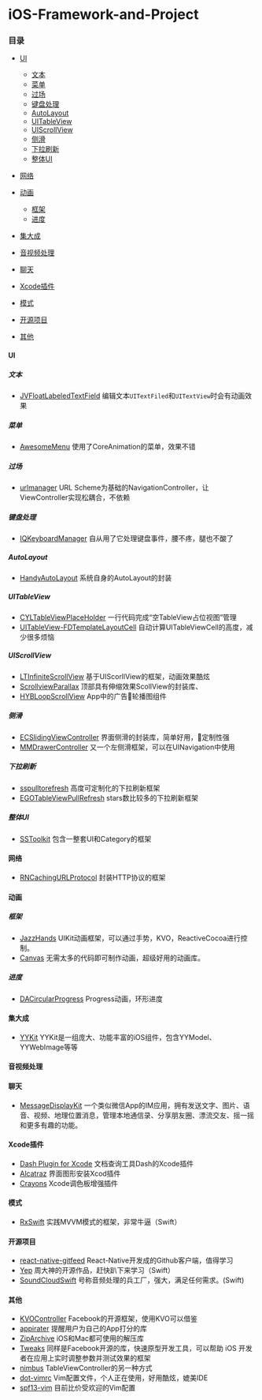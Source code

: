 # iOS-Framework-and-Project
### 目录
- [UI](#UI)
    - [文本](#文本)
    - [菜单](#菜单)
    - [过场](#过场)
    - [键盘处理](#键盘处理)
    - [AutoLayout](#AutoLayout)
    - [UITableView](#UITableView)
    - [UIScrollView](#UIScrollView)
    - [侧滑](#侧滑)
    - [下拉刷新](#下拉刷新)
    - [整体UI](#整体UI)


- [网络](#网络)

- [动画](#动画)
  - [框架](#框架)
  - [进度](#进度)



- [集大成](#集大成)

- [音视频处理](#音视频处理)

- [聊天](#聊天)

- [Xcode插件](#Xcode插件)

- [模式](#模式)

- [开源项目](#开源项目)

- [其他](#其他)



#### UI

##### 文本
* [JVFloatLabeledTextField](https://github.com/jverdi/JVFloatLabeledTextField) 编辑文本`UITextFiled`和`UITextView`时会有动画效果

##### 菜单
* [AwesomeMenu](https://github.com/levey/AwesomeMenu) 使用了CoreAnimation的菜单，效果不错
##### 过场
* [urlmanager](https://github.com/gaosboy/urlmanager) URL Scheme为基础的NavigationController，让ViewController实现松耦合，不依赖

##### 键盘处理
* [IQKeyboardManager](https://github.com/hackiftekhar/IQKeyboardManager) 自从用了它处理键盘事件，腰不疼，腿也不酸了

##### AutoLayout
* [HandyAutoLayout](https://github.com/casatwy/HandyAutoLayout) 系统自身的AutoLayout的封装

##### UITableView
* [CYLTableViewPlaceHolder](https://github.com/ChenYilong/CYLTableViewPlaceHolder) 一行代码完成“空TableView占位视图”管理
* [UITableView-FDTemplateLayoutCell](https://github.com/forkingdog/UITableView-FDTemplateLayoutCell) 自动计算UITableViewCell的高度，减少很多烦恼

##### UIScrollView
* [LTInfiniteScrollView](https://github.com/ltebean/LTInfiniteScrollView) 基于UIScorllView的框架，动画效果酷炫
* [ScrollviewParallax](https://github.com/BillCarsonFr/ScrollviewParallax) 顶部具有伸缩效果ScollView的封装库、
* [HYBLoopScrollView](https://github.com/CoderJackyHuang/HYBLoopScrollView) App中的广告轮播图组件

##### 侧滑
* [ECSlidingViewController](https://github.com/ECSlidingViewController/ECSlidingViewController) 界面侧滑的封装库，简单好用，定制性强
* [MMDrawerController](https://github.com/mutualmobile/MMDrawerController) 又一个左侧滑框架，可以在UINavigation中使用

##### 下拉刷新
* [sspulltorefresh](https://github.com/soffes/sspulltorefresh) 高度可定制化的下拉刷新框架
* [EGOTableViewPullRefresh](https://github.com/enormego/EGOTableViewPullRefresh) stars数比较多的下拉刷新框架

##### 整体UI
* [SSToolkit](https://github.com/soffes/sstoolkit) 包含一整套UI和Category的框架

#### 网络
* [RNCachingURLProtocol](https://github.com/rnapier/RNCachingURLProtocol) 封装HTTP协议的框架

#### 动画
##### 框架
* [JazzHands](https://github.com/IFTTT/JazzHands) UIKit动画框架，可以通过手势，KVO，ReactiveCocoa进行控制。
* [Canvas](https://github.com/CanvasPod/Canvas) 无需太多的代码即可制作动画，超级好用的动画库。

##### 进度
* [DACircularProgress](https://github.com/danielamitay/DACircularProgress) Progress动画，环形进度


#### 集大成
* [YYKit](https://github.com/ibireme/YYKit) YYKit是一组庞大、功能丰富的iOS组件，包含YYModel、YYWebImage等等 

#### 音视频处理


#### 聊天
* [MessageDisplayKit](https://github.com/xhzengAIB/MessageDisplayKit) 一个类似微信App的IM应用，拥有发送文字、图片、语音、视频、地理位置消息，管理本地通信录、分享朋友圈、漂流交友、摇一摇和更多有趣的功能。

#### Xcode插件
* [Dash Plugin for Xcode](https://github.com/omz/Dash-Plugin-for-Xcode) 文档查询工具Dash的Xcode插件
* [Alcatraz](https://github.com/alcatraz/Alcatraz) 界面图形安装Xcod插件
* [Crayons](https://github.com/Sephiroth87/Crayons) Xcode调色板增强插件


#### 模式
* [RxSwift](https://github.com/ReactiveX/RxSwift) 实践MVVM模式的框架，非常牛逼（Swift）


#### 开源项目
* [react-native-gitfeed](https://github.com/xiekw2010/react-native-gitfeed) React-Native开发成的Github客户端，值得学习
* [Yep](https://github.com/CatchChat/Yep) 周大神的开源作品，赶快趴下来学习（Swift）
* [SoundCloudSwift](https://github.com/pepibumur/SoundCloudSwift) 号称音频处理的兵工厂，强大，满足任何需求。(Swift)




#### 其他
* [KVOController](https://github.com/facebook/KVOController) Facebook的开源框架，使用KVO可以借鉴
* [appirater](https://github.com/arashpayan/appirater) 提醒用户为自己的App打分的库
*  [ZipArchive](https://github.com/ZipArchive/ZipArchive) iOS和Mac都可使用的解压库
* [Tweaks](https://github.com/facebook/Tweaks) 同样是Facebook开源的库，快速原型开发工具，可以帮助 iOS 开发者在应用上实时调整参数并测试效果的框架
* [nimbus](https://github.com/jverkoey/nimbus) TableViewController的另一种方式
* [dot-vimrc](https://github.com/humiaozuzu/dot-vimrc) Vim配置文件，个人正在使用，好用酷炫，媲美IDE
* [spf13-vim](https://github.com/spf13/spf13-vim) 目前比价受欢迎的Vim配置


